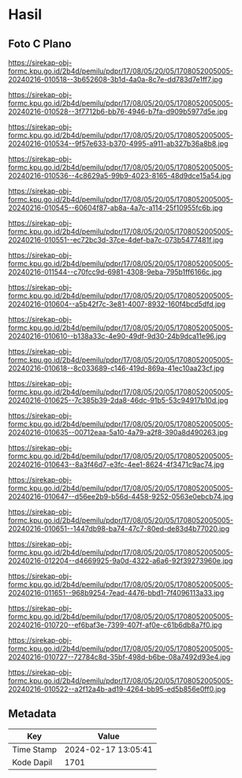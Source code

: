 # Hasil

## Foto C Plano

https://sirekap-obj-formc.kpu.go.id/2b4d/pemilu/pdpr/17/08/05/20/05/1708052005005-20240216-010518--3b652608-3b1d-4a0a-8c7e-dd783d7e1ff7.jpg

https://sirekap-obj-formc.kpu.go.id/2b4d/pemilu/pdpr/17/08/05/20/05/1708052005005-20240216-010528--3f7712b6-bb76-4946-b7fa-d909b5977d5e.jpg

https://sirekap-obj-formc.kpu.go.id/2b4d/pemilu/pdpr/17/08/05/20/05/1708052005005-20240216-010534--9f57e633-b370-4995-a911-ab327b36a8b8.jpg

https://sirekap-obj-formc.kpu.go.id/2b4d/pemilu/pdpr/17/08/05/20/05/1708052005005-20240216-010536--4c8629a5-99b9-4023-8165-48d9dce15a54.jpg

https://sirekap-obj-formc.kpu.go.id/2b4d/pemilu/pdpr/17/08/05/20/05/1708052005005-20240216-010545--60604f87-ab8a-4a7c-a114-25f10955fc6b.jpg

https://sirekap-obj-formc.kpu.go.id/2b4d/pemilu/pdpr/17/08/05/20/05/1708052005005-20240216-010551--ec72bc3d-37ce-4def-ba7c-073b5477481f.jpg

https://sirekap-obj-formc.kpu.go.id/2b4d/pemilu/pdpr/17/08/05/20/05/1708052005005-20240216-011544--c70fcc9d-6981-4308-9eba-795b1ff6166c.jpg

https://sirekap-obj-formc.kpu.go.id/2b4d/pemilu/pdpr/17/08/05/20/05/1708052005005-20240216-010604--a5b42f7c-3e81-4007-8932-160f4bcd5dfd.jpg

https://sirekap-obj-formc.kpu.go.id/2b4d/pemilu/pdpr/17/08/05/20/05/1708052005005-20240216-010610--b138a33c-4e90-49df-9d30-24b9dca11e96.jpg

https://sirekap-obj-formc.kpu.go.id/2b4d/pemilu/pdpr/17/08/05/20/05/1708052005005-20240216-010618--8c033689-c146-419d-869a-41ec10aa23cf.jpg

https://sirekap-obj-formc.kpu.go.id/2b4d/pemilu/pdpr/17/08/05/20/05/1708052005005-20240216-010625--7c385b39-2da8-46dc-91b5-53c94917b10d.jpg

https://sirekap-obj-formc.kpu.go.id/2b4d/pemilu/pdpr/17/08/05/20/05/1708052005005-20240216-010635--00712eaa-5a10-4a79-a2f8-390a8d490263.jpg

https://sirekap-obj-formc.kpu.go.id/2b4d/pemilu/pdpr/17/08/05/20/05/1708052005005-20240216-010643--8a3f46d7-e3fc-4ee1-8624-4f3471c9ac74.jpg

https://sirekap-obj-formc.kpu.go.id/2b4d/pemilu/pdpr/17/08/05/20/05/1708052005005-20240216-010647--d56ee2b9-b56d-4458-9252-0563e0ebcb74.jpg

https://sirekap-obj-formc.kpu.go.id/2b4d/pemilu/pdpr/17/08/05/20/05/1708052005005-20240216-010651--1447db98-ba74-47c7-80ed-de83d4b77020.jpg

https://sirekap-obj-formc.kpu.go.id/2b4d/pemilu/pdpr/17/08/05/20/05/1708052005005-20240216-012204--d4669925-9a0d-4322-a6a6-92f39273960e.jpg

https://sirekap-obj-formc.kpu.go.id/2b4d/pemilu/pdpr/17/08/05/20/05/1708052005005-20240216-011651--968b9254-7ead-4476-bbd1-7f4096113a33.jpg

https://sirekap-obj-formc.kpu.go.id/2b4d/pemilu/pdpr/17/08/05/20/05/1708052005005-20240216-010720--ef6baf3e-7399-407f-af0e-c61b6db8a7f0.jpg

https://sirekap-obj-formc.kpu.go.id/2b4d/pemilu/pdpr/17/08/05/20/05/1708052005005-20240216-010727--72784c8d-35bf-498d-b6be-08a7492d93e4.jpg

https://sirekap-obj-formc.kpu.go.id/2b4d/pemilu/pdpr/17/08/05/20/05/1708052005005-20240216-010522--a2f12a4b-ad19-4264-bb95-ed5b856e0ff0.jpg


## Metadata

| Key        | Value               |
| ---------- | ------------------- |
| Time Stamp | 2024-02-17 13:05:41 |
| Kode Dapil | 1701                |



